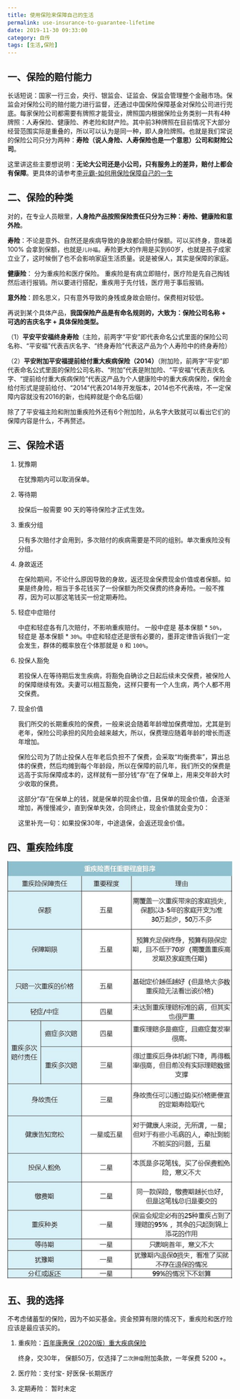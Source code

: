 ```yaml
---
title: 使用保险来保障自己的生活
permalink: use-insurance-to-guarantee-lifetime
date: 2019-11-30 09:33:00
category: 自传
tags: [生活,保险]
---
```


## 一、保险的赔付能力

长话短说：国家一行三会，央行、银监会、证监会、保监会管理整个金融市场。保监会对保险公司的赔付能力进行监督，还通过中国保险保障基金对保险公司进行兜底。每家保险公司都需要有牌照才能营业，牌照国内根据保险业务类别一共有4种牌照：人寿保险、健康险、养老险和财产险。其中前3种牌照在目前情况下大部分经营范围实际是重叠的，所以可以认为是同一种，即人身险牌照。也就是我们常说的保险公司只分为两种：**寿险（说人身险、人寿保险也是一个意思）**公司和**财险公司**。

这里讲这些主要想说明：**无论大公司还是小公司，只有服务上的差异，赔付上都会有保障**。更具体的请参考[李元霸-如何用保险保障自己的一生](https://www.zhihu.com/question/22316395/answer/100909780)

## 二、保险的种类

对的，在专业人员眼里，**人身险产品按照保险责任只分为三种：寿险、健康险和意外险**。

**寿险**：不论是意外、自然还是疾病导致的身故都会赔付保额。可以买终身，意味着 100% 会拿到保额，也就是`儿孙福`。寿险更大的作用是买到60岁，也就是孩子成家立业了，这时候倒了也不会影响家庭生活质量。说是被保人，其实是保障的家庭。

**健康险**： 分为重疾险和医疗保险。 重疾险是有病立即赔付，医疗险是先自己掏钱然后进行报销。所以要进行搭配，重疾用于先付钱，医疗用于事后报销。

**意外险**：顾名思义，只有意外导致的身残或身故会赔付。保费相对较低。



再说到某个具体产品，**我国保险产品是有命名规则的，大致为：保险公司名称 + 可选的吉庆名字 + 具体保险类型。**

（1）**平安平安福终身寿险**（主险，前两字“平安”即代表命名公式里面的保险公司名称、“平安福”代表吉庆名字、“终身寿险”代表这产品为个人寿险中的终身寿险）

（2）**平安附加平安福提前给付重大疾病保险（2014）**（附加险，前两字“平安”即代表命名公式里面的保险公司名称、“附加”代表是附加险、“平安福”代表吉庆名字、“提前给付重大疾病保险”代表这产品为个人健康险中的重大疾病保险，保险金给付形式是提前给付、“2014”代表2014年开发版本，2014也不代表啥，不一定保障内容就没有2016的新，也纯粹就是个命名后缀）



除了了平安福主险和附加重疾险外还有6个附加险，从名字大致就可以看出它们的保障内容是什么，不再赘述。

## 三、保险术语

1. 犹豫期

   在犹豫期内可以取消保单。

2. 等待期

   投保后一般需要 90 天的等待保险才正式生效。

3. 重疾分组

   只有多次赔付才会用到，多次赔付的疾病需要是不同的组别。单次重疾险没有分组。

4. 身故返还

   在保险期间，不论什么原因导致的身故，返还现金保费现金价值或者保额。如果是终身险，相当于多花钱买了一份保额为所交保费的终身寿险。一般不推荐，因为可以那这笔钱买一份定期寿险。

5. 轻症中症赔付

   中症和轻症各有几次赔付，不影响重疾赔付。 一般中症是 基本保额 * `50%`， 轻症是 基本保额 * `30%`。中症和轻症还是很有必要的，墨菲定律告诉我们一定会发生，群体的概率放在个体那就是 `0` 和 `100%`。

6. 投保人豁免

   若投保人在等待期后发生疾病，将豁免自确诊之日起后续未交保费，被保险人的保障继续有效。夫妻可以相互豁免，这样只要有一个人生病，两个人都不用交保费。

7. 现金价值

   我们所交的长期重疾险的保费，一般来说会随着年龄增加保费增加，尤其是到老年，保险公司承担的风险会越来越大，所以，保费理应随着年龄的增长而逐年增加。

   保险公司为了防止投保人在年老后负担不了保费，会采取“均衡费率”，算出总体的保费，然后均摊到每个年龄段，所以在保障的前几年，我们所交的保费是远高于实际保障成本的，这样就有一部分钱“存”在了保单上，用来交年龄大时少收取的保费。

   这部分“存”在保单上的钱，就是保单的现金价值，且保单的现金价值，会逐渐增加，再慢慢减少，直到保单失效，合同终止，现金价值就会变为0：

   这里补充一句：如果投保30年，中途退保，会返还现金价值。

## 四、重疾险纬度

![保险纬度](../assets/images/insurance.jpg)

## 五、我的选择

不考虑储蓄型的保险，因为不如买基金。资金预算有限的情况下，重疾险和医疗险应该是最应该买的。

1. 重疾险：[百年康惠保（2020版）重大疾病保险](http://www.kaixinbao.com/jiankang-baoxian/321174.shtml)

   终身，交30年， 保额50万，仅选择了`二次肿瘤`附加条款，一年保费 5200 +。

2. 医疗险：支付宝- 好医保-长期医疗

3. 定期寿险： 暂时未定
